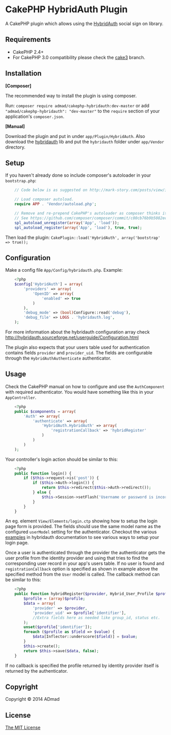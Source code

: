 CakePHP HybridAuth Plugin
=========================

A CakePHP plugin which allows using the [HybridAuth](http://hybridauth.sourceforge.net/)
social sign on library.

Requirements
------------

* CakePHP 2.4+
* For CakePHP 3.0 compatibility please check the [cake3](https://github.com/ADmad/CakePHP-HybridAuth/tree/cake3) branch.

Installation
------------

__[Composer]__

The recommended way to install the plugin is using composer.

Run: `composer require admad/cakephp-hybridauth:dev-master` or add
`"admad/cakephp-hybridauth": "dev-master"` to the `require` section of your
application's `composer.json`.

__[Manual]__

Download the plugin and put in under `app/Plugin/HybridAuth`. Also download the
[hybridauth](https://github.com/hybridauth/hybridauth) lib and put the `hybridauth`
folder under `app/Vendor` directory.

Setup
-----

If you haven't already done so include composer's autoloader in your `bootstrap.php`:

```php
	// Code below is as suggested on http://mark-story.com/posts/view/installing-cakephp-with-composer

	// Load composer autoload.
	require APP . 'Vendor/autoload.php';

	// Remove and re-prepend CakePHP's autoloader as composer thinks it is the most important.
	// See https://github.com/composer/composer/commit/c80cb76b9b5082ecc3e5b53b1050f76bb27b127b
	spl_autoload_unregister(array('App', 'load'));
	spl_autoload_register(array('App', 'load'), true, true);
```

Then load the plugin:
`CakePlugin::load('HybridAuth', array('bootstrap' => true));`

Configuration
-------------

Make a config file `App/Config/hybridauth.php`. Example:

```php
	<?php
	$config['HybridAuth'] = array(
		'providers' => array(
			'OpenID' => array(
				'enabled' => true
			)
		),
		'debug_mode' => (bool)Configure::read('debug'),
		'debug_file' => LOGS . 'hybridauth.log',
	);
```

For more information about the hybridauth configuration array check
http://hybridauth.sourceforge.net/userguide/Configuration.html

The plugin also expects that your users table used for authentication contains
fields `provider` and `provider_uid`. The fields are configurable through the
`HybridAuthAuthenticate` authenticator.

Usage
-----
Check the CakePHP manual on how to configure and use the `AuthComponent` with
required authenticator. You would have something like this in your `AppController`.

```php
	<?php
	public $components = array(
		'Auth' => array(
			'authenticate' => array(
				'HybridAuth.HybridAuth' => array(
					'registrationCallback' => 'hybridRegister'
				)
			)
		)
	);
```

Your controller's login action should be similar to this:

```php
	<?php
	public function login() {
		if ($this->request->is('post')) {
			if ($this->Auth->login()) {
				return $this->redirect($this->Auth->redirect());
			} else {
				$this->Session->setFlash('Username or password is incorrect');
			}
		}
	}
```

An eg. element `View/Elements/login.ctp` showing how to setup the login page
form is provided. The fields should use the same model name as the configured
`userModel` setting for the authenticator. Checkout the various
[examples](http://hybridauth.sourceforge.net/userguide/Examples_and_Demos.html)
in hybridauth documentation to see various ways to setup your login page.

Once a user is authenticated through the provider the authenticator gets the user
profile from the identity provider and using that tries to find the corresponding
user record in your app's users table. If no user is found and `registrationCallback`
option is specified as shown in example above the specified method from the `User`
model is called. The callback method can be similar to this:

```php
	<?php
	public function hybridRegister($provider, Hybrid_User_Profile $profile) {
		$profile = (array)$profile;
		$data = array(
			'provider' => $provider,
			'provider_uid' => $profile['identifier'],
			//Extra fields here as needed like group_id, status etc.
		);
		unset($profile['identifier']);
		foreach ($profile as $field => $value) {
			$data[Inflector::underscore($field)] = $value;
		}
		$this->create();
		return $this->save($data, false);
	}
```

If no callback is specified the profile returned by identity provider itself is
returned by the authenticator.

Copyright
---------

Copyright &copy; 2014 ADmad

License
-------

[The MIT License](http://opensource.org/licenses/mit-license.php)
